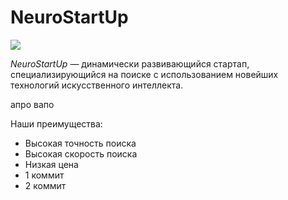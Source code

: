 # NeuroStartUp

![](logo.png)

*NeuroStartUp* — динамически развивающийся стартап, специализирующийся на поиске с использованием новейших технологий искусственного интеллекта.

апро 
вапо

Наши преимущества:
* Высокая точность поиска
* Высокая скорость поиска
* Низкая цена
* 1 коммит
* 2 коммит
